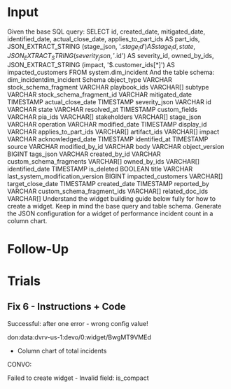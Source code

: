 # Input

Given the base SQL query: SELECT id, created_date, mitigated_date, identified_date, actual_close_date, applies_to_part_ids AS part_ids, JSON_EXTRACT_STRING (stage_json, '$.stage_id') AS stage_id, state, JSON_EXTRACT_STRING (severity_json, '$.id') AS severity_id, owned_by_ids, JSON_EXTRACT_STRING (impact, '$.customer_ids[*]') AS impacted_customers FROM system.dim_incident And the table schema: dim_incidentdim_incident Schema object_type VARCHAR stock_schema_fragment VARCHAR playbook_ids VARCHAR[] subtype VARCHAR stock_schema_fragment_id VARCHAR mitigated_date TIMESTAMP actual_close_date TIMESTAMP severity_json VARCHAR id VARCHAR state VARCHAR resolved_at TIMESTAMP custom_fields VARCHAR pia_ids VARCHAR[] stakeholders VARCHAR[] stage_json VARCHAR operation VARCHAR modified_date TIMESTAMP display_id VARCHAR applies_to_part_ids VARCHAR[] artifact_ids VARCHAR[] impact VARCHAR acknowledged_date TIMESTAMP identified_at TIMESTAMP source VARCHAR modified_by_id VARCHAR body VARCHAR object_version BIGINT tags_json VARCHAR created_by_id VARCHAR custom_schema_fragments VARCHAR[] owned_by_ids VARCHAR[] identified_date TIMESTAMP is_deleted BOOLEAN title VARCHAR last_system_modification_version BIGINT impacted_customers VARCHAR[] target_close_date TIMESTAMP created_date TIMESTAMP reported_by VARCHAR custom_schema_fragment_ids VARCHAR[] related_doc_ids VARCHAR[] Understand the widget building guide below fully for how to create a widget. Keep in mind the base query and table schema. Generate the JSON configuration for a widget of performance incident count in a column chart.

# Follow-Up

 <paste error here>

# Trials

## Fix 6 - Instructions + Code

Successful: after one error - wrong config value!

don:data:dvrv-us-1:devo/0:widget/BwgMT9VMEd

- Column chart of total incidents

CONVO:

Failed to create widget - Invalid field: is_compact
